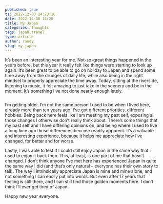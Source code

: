 ```yaml
---
published: true
ts: 2022-12-30 14:20:16
date: 2022-12-30 14:20
title: My Japan
categories: Thoughts
tags: japan,travel
type: article
author: randy
slug: my-japan
---
```

<p>It&#8217;s been an interesting year for me. Not-so-great things happened in the years before, but this year it really felt like things were starting to look up again. It&#8217;s been great to be able to go on holiday to Japan and spend some time away from the drudges of daily life, while also being in the right mindset to properly appreciate the time away. Today, sitting at the riverside, listening to music, it felt amazing to just take in the scenery and be in the moment. It&#8217;s something I&#8217;ve not done nearly enough lately.</p>



<figure class="wp-block-image size-medium"><img alt="" class="wp-image-116" src="https://cfw7021.files.wordpress.com/2022/12/pano1.jpg?w=300" /></figure>



<p>I&#8217;m getting older. I&#8217;m not the same person I used to be when I lived here, already more than ten years ago. I&#8217;ve got different priorities, different hobbies. Being back here feels like I am meeting my past self, exposing all those changes I otherwise don&#8217;t really think about. There&#8217;s some things that my past self and I have differing opinions on, and being where I used to live a long time ago those differences become readily apparent. It&#8217;s a valuable and interesting experience, because it helps me appreciate how I&#8217;ve changed, for better and for worse.</p>



<p>Lastly, I was able to test if I could still enjoy Japan in the same way that I used to enjoy it back then. This, at least, is one part of me that hasn&#8217;t changed. I don&#8217;t think anyone I&#8217;ve met here has experienced Japan in quite the same way I did (and that&#8217;s only natural &#8211; everyone has their own story to tell). The way I intrinsically appreciate Japan is mine and mine alone, and not something I can easily put into words. But even after 17 years that feeling is still there, and I can still find those golden moments here. I don&#8217;t think I&#8217;ll ever get tired of Japan.</p>



<p>Happy new year everyone.</p>